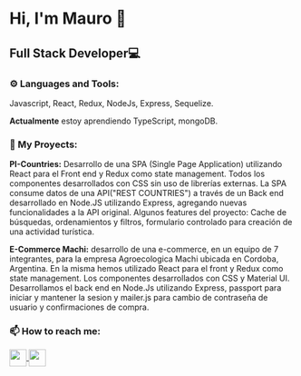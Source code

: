 # Hi, I'm Mauro 👋

## Full Stack Developer💻

### ⚙ Languages and Tools:
Javascript, React, Redux, NodeJs, Express, Sequelize.

**Actualmente** estoy aprendiendo TypeScript, mongoDB.

### 📌 My Proyects:
**PI-Countries:** Desarrollo de una SPA (Single Page Application) utilizando React para el Front end y Redux como state management. Todos los componentes desarrollados con CSS sin uso de librerías externas. La SPA consume datos de una API("REST COUNTRIES") a través de un Back end desarrollado en Node.JS utilizando Express, agregando nuevas funcionalidades a la API original. Algunos features del proyecto: Cache de búsquedas, ordenamientos y filtros, formulario controlado para creación de una actividad turística.

**E-Commerce Machi:** desarrollo de una e-commerce, en un equipo de 7 integrantes, para la empresa Agroecologica Machi ubicada en Cordoba, Argentina. En la misma hemos  utilizado React para el front y Redux como state management. Los componentes desarrollados con CSS y Material UI. Desarrollamos el back end en Node.Js utilizando Express, passport para iniciar y mantener la sesion y mailer.js para cambio de contraseña de usuario y confirmaciones de compra.

### 📫 How to reach me:
<p>
  <a href="https://www.linkedin.com/in/mauro-arnedo/">
    <img align="center" src="https://cdn-icons-png.flaticon.com/512/174/174857.png" height="30" width="30"/>
  </a>
  <a href="mauro.arnedo7@gmail.com">
    <img align="center" src="https://cdn.icon-icons.com/icons2/2631/PNG/512/gmail_new_logo_icon_159149.png" height="30" width="30"/>
  </a>
</p>  
<!--
**mauroarnedo/MauroArnedo** is a ✨ _special_ ✨ repository because its `README.md` (this file) appears on your GitHub profile.

Here are some ideas to get you started:

- 🔭 I’m currently working on ...
- 🌱 I’m currently learning ...
- 👯 I’m looking to collaborate on ...
- 🤔 I’m looking for help with ...
- 💬 Ask me about ...
- 📫 How to reach me: ...
- 😄 Pronouns: ...
- ⚡ Fun fact: ...
-->
